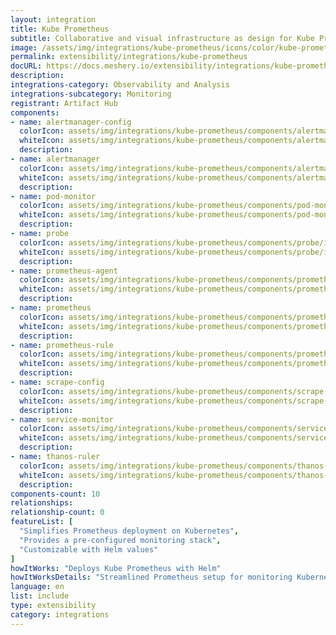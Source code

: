 ```yaml
---
layout: integration
title: Kube Prometheus
subtitle: Collaborative and visual infrastructure as design for Kube Prometheus
image: /assets/img/integrations/kube-prometheus/icons/color/kube-prometheus-color.svg
permalink: extensibility/integrations/kube-prometheus
docURL: https://docs.meshery.io/extensibility/integrations/kube-prometheus
description: 
integrations-category: Observability and Analysis
integrations-subcategory: Monitoring
registrant: Artifact Hub
components: 
- name: alertmanager-config
  colorIcon: assets/img/integrations/kube-prometheus/components/alertmanager-config/icons/color/alertmanager-config-color.svg
  whiteIcon: assets/img/integrations/kube-prometheus/components/alertmanager-config/icons/white/alertmanager-config-white.svg
  description: 
- name: alertmanager
  colorIcon: assets/img/integrations/kube-prometheus/components/alertmanager/icons/color/alertmanager-color.svg
  whiteIcon: assets/img/integrations/kube-prometheus/components/alertmanager/icons/white/alertmanager-white.svg
  description: 
- name: pod-monitor
  colorIcon: assets/img/integrations/kube-prometheus/components/pod-monitor/icons/color/pod-monitor-color.svg
  whiteIcon: assets/img/integrations/kube-prometheus/components/pod-monitor/icons/white/pod-monitor-white.svg
  description: 
- name: probe
  colorIcon: assets/img/integrations/kube-prometheus/components/probe/icons/color/probe-color.svg
  whiteIcon: assets/img/integrations/kube-prometheus/components/probe/icons/white/probe-white.svg
  description: 
- name: prometheus-agent
  colorIcon: assets/img/integrations/kube-prometheus/components/prometheus-agent/icons/color/prometheus-agent-color.svg
  whiteIcon: assets/img/integrations/kube-prometheus/components/prometheus-agent/icons/white/prometheus-agent-white.svg
  description: 
- name: prometheus
  colorIcon: assets/img/integrations/kube-prometheus/components/prometheus/icons/color/prometheus-color.svg
  whiteIcon: assets/img/integrations/kube-prometheus/components/prometheus/icons/white/prometheus-white.svg
  description: 
- name: prometheus-rule
  colorIcon: assets/img/integrations/kube-prometheus/components/prometheus-rule/icons/color/prometheus-rule-color.svg
  whiteIcon: assets/img/integrations/kube-prometheus/components/prometheus-rule/icons/white/prometheus-rule-white.svg
  description: 
- name: scrape-config
  colorIcon: assets/img/integrations/kube-prometheus/components/scrape-config/icons/color/scrape-config-color.svg
  whiteIcon: assets/img/integrations/kube-prometheus/components/scrape-config/icons/white/scrape-config-white.svg
  description: 
- name: service-monitor
  colorIcon: assets/img/integrations/kube-prometheus/components/service-monitor/icons/color/service-monitor-color.svg
  whiteIcon: assets/img/integrations/kube-prometheus/components/service-monitor/icons/white/service-monitor-white.svg
  description: 
- name: thanos-ruler
  colorIcon: assets/img/integrations/kube-prometheus/components/thanos-ruler/icons/color/thanos-ruler-color.svg
  whiteIcon: assets/img/integrations/kube-prometheus/components/thanos-ruler/icons/white/thanos-ruler-white.svg
  description: 
components-count: 10
relationships: 
relationship-count: 0
featureList: [
  "Simplifies Prometheus deployment on Kubernetes",
  "Provides a pre-configured monitoring stack",
  "Customizable with Helm values"
]
howItWorks: "Deploys Kube Prometheus with Helm"
howItWorksDetails: "Streamlined Prometheus setup for monitoring Kubernetes"
language: en
list: include
type: extensibility
category: integrations
---
```

